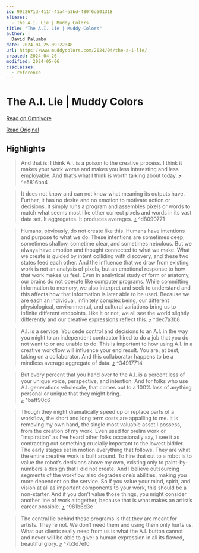 ```yaml
---
id: 9922671d-411f-41a4-a3bd-480f6d501318
aliases:
  - The A.I. Lie | Muddy Colors
title: "The A.I. Lie | Muddy Colors"
author: |
  David Palumbo
date: 2024-04-25 09:22:48
url: https://www.muddycolors.com/2024/04/the-a-i-lie/
created: 2024-04-26
modified: 2024-05-06
cssclasses:
  - reference
---
```


# The A.I. Lie | Muddy Colors

[Read on Omnivore](https://omnivore.app/me/the-a-i-lie-muddy-colors-18f14599b81)

[Read Original](https://www.muddycolors.com/2024/04/the-a-i-lie/)

## Highlights

> And that is: I think A.I. is a poison to the creative process. I think it makes your work worse and makes you less interesting and less employable. And that’s what I think is worth talking about today. [⤴️](https://omnivore.app/me/the-a-i-lie-muddy-colors-18f14599b81#e5816ba4-0a96-4b4c-8e61-880605f9ce23)  ^e5816ba4

> It does not know and can not know what meaning its outputs have. Further, it has no desire and no emotion to motivate action or decisions. It simply runs a program and assembles pixels or words to match what seems most like other correct pixels and words in its vast data set. It aggregates. It produces averages. [⤴️](https://omnivore.app/me/the-a-i-lie-muddy-colors-18f14599b81#d8090771-2cbd-488e-93f7-4b8a7ef656d2)  ^d8090771

> Humans, obviously, do not create like this. Humans have intentions and purpose to what we do. These intentions are sometimes deep, sometimes shallow, sometime clear, and sometimes nebulous. But we always have emotion and thought connected to what we make. What we create is guided by intent colliding with discovery, and these two states feed each other. And the influence that we draw from existing work is not an analysis of pixels, but an emotional response to how that work makes us feel. Even in analytical study of form or anatomy, our brains do not operate like computer programs. While committing information to memory, we also interpret and seek to understand and this affects how that information is later able to be used. Because we are each an individual, infinitely complex being, our different physiological, environmental, and cultural variations bring us to infinite different endpoints. Like it or not, we all see the world slightly differently and our creative expressions reflect this. [⤴️](https://omnivore.app/me/the-a-i-lie-muddy-colors-18f14599b81#dec7a3b8-5e8e-407b-a723-0dc463840744)  ^dec7a3b8

> A.I. is a service. You cede control and decisions to an A.I. in the way you might to an independent contractor hired to do a job that you do not want to or are unable to do. This is important to how using A.I. in a creative workflow will influence your end result. You are, at best, taking on a collaborator. And this collaborator happens to be a mindless average aggregate of data. [⤴️](https://omnivore.app/me/the-a-i-lie-muddy-colors-18f14599b81#34917714-1c10-4e56-8756-894d127216ff)  ^34917714

> But every percent that you hand over to the A.I. is a percent less of your unique voice, perspective, and intention. And for folks who use A.I. generations wholesale, that comes out to a 100% loss of anything personal or unique that they might bring.  
> [](https://www.muddycolors.com/wp-content/uploads/2024/04/IMG%5F9681.jpg) [⤴️](https://omnivore.app/me/the-a-i-lie-muddy-colors-18f14599b81#baff90c6-bd75-4c6a-982e-60c3b8403cbc)  ^baff90c6

> Though they might dramatically speed up or replace parts of a workflow, the short and long term costs are appalling to me. It is removing my own hand, the single most valuable asset I possess, from the creation of my work. Even used for prelim work or “inspiration” as I’ve heard other folks occasionally say, I see it as contracting out something crucially important to the lowest bidder. The early stages set in motion everything that follows. They are what the entire creative work is built around. To hire that out to a robot is to value the robot’s decisions above my own, existing only to paint-by-numbers a design that I did not create. And I believe outsourcing segments of the workflow also degrades one’s abilities, making you more dependent on the service. So if you value your mind, spirit, and vision at all as important components to your work, this should be a non-starter. And if you don’t value those things, you might consider another line of work altogether, because that is what makes an artist’s career possible. [⤴️](https://omnivore.app/me/the-a-i-lie-muddy-colors-18f14599b81#981b6d3e-c45a-443a-8c2b-8ffe0538f2b2)  ^981b6d3e

> The central lie behind these programs is that they are meant for artists. They’re not. We don’t need them and using them only hurts us. What our clients really need from us is what the A.I. button cannot and never will be able to give: a human expression in all its flawed, beautiful glory. [⤴️](https://omnivore.app/me/the-a-i-lie-muddy-colors-18f14599b81#7b3d7ef0-e118-4c95-aa90-3083a20554da)  ^7b3d7ef0

